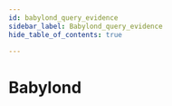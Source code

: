 ```yaml
---
id: babylond_query_evidence
sidebar_label: Babylond_query_evidence
hide_table_of_contents: true

---
```


# Babylond
